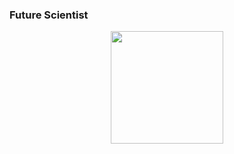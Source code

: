 ### Future Scientist


<div align="center">
  <a href="https://github.com/Kongxu7">
  <img height="180em" src=" https://github-readme-stats.vercel.app/api?username=Kongxu7&show_icons=true&hide=contribs,prs&cache_seconds=86400&theme=highcontrast"/>
</div>

